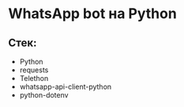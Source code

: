 # WhatsApp bot на Python

## Стек:
* Python
* requests
* Telethon
* whatsapp-api-client-python
* python-dotenv

